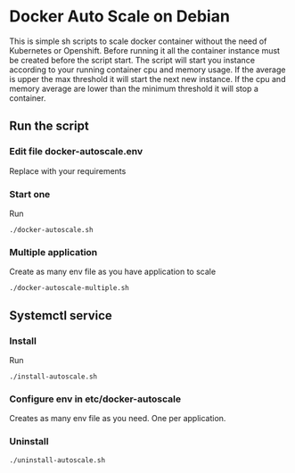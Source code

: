# Docker Auto Scale on Debian
This is simple sh scripts to scale docker container without the need of Kubernetes or Openshift.
Before running it all the container instance must be created before the script start.
The script will start you instance according to your running container cpu and memory usage. 
If the average is upper the max threshold it will start the next new instance. If the cpu and memory average are lower than the minimum threshold it will stop a container.

## Run the script 
### Edit file docker-autoscale.env
Replace with your requirements

### Start one
Run
```
./docker-autoscale.sh
```

### Multiple application
Create as many env file as you have application to scale
```
./docker-autoscale-multiple.sh
```


## Systemctl service
### Install
Run
```
./install-autoscale.sh
```

### Configure env in etc/docker-autoscale
Creates as many env file as you need. One per application.
### Uninstall
```
./uninstall-autoscale.sh
```
